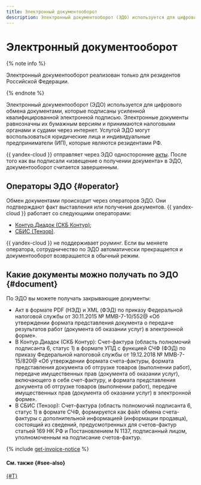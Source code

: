 ```yaml
---
title: Электронный документооборот
description: Электронный документооборот (ЭДО) используется для цифрового обмена документами, которые подписаны усиленной квалифицированной электронной подписью. Электронные документы равнозначны их бумажным версиям и принимаются налоговыми органами и судами через интернет. Услугой ЭДО могут воспользоваться юридические лица и индивидуальные предприниматели (ИП), которые являются резидентами РФ.
---
```


# Электронный документооборот

{% note info %}

Электронный документооборот реализован только для резидентов Российской Федерации.

{% endnote %}


Электронный документооборот (ЭДО) используется для цифрового обмена документами, которые подписаны усиленной квалифицированной электронной подписью. Электронные документы равнозначны их бумажным версиям и принимаются налоговыми органами и судами через интернет. Услугой ЭДО могут воспользоваться юридические лица и индивидуальные предприниматели (ИП), которые являются резидентами РФ.

{{ yandex-cloud }} отправляет через ЭДО односторонние [акты](./act.md). После того как вы подписали «извещение о получении документа» в ЭДО, документооборот считается завершенным.

## Операторы ЭДО {#operator}

Обмен документами происходит через операторов ЭДО. Они подтверждают факт выставления или получения документов. {{ yandex-cloud }} работает со следующими операторами:
* [Контур.Диадок (СКБ Контур)](https://www.diadoc.ru/);
* [СБИС (Тензор)](https://sbis.ru/).

{{ yandex-cloud }} не поддерживает роуминг. Если вы меняете оператора, сотрудничество по ЭДО автоматически прекращается и документооборот возвращается в обычный режим.

## Какие документы можно получать по ЭДО {#document}

По ЭДО вы можете получать закрывающие документы:

* Акт в формате PDF (НЭД) и XML (ФЭД) по приказу Федеральной налоговой службы от 30.11.2015 № ММВ-7-10/552@ «Об утверждении формата представления документа о передаче результатов работ (документа об оказании услуг) в электронной форме».
* В Контур.Диадок (СКБ Контур): Счет-фактура (область полномочий подписанта 6, статус 1) в формате УПД с функцией СЧФ (ФЭД) по приказу Федеральной налоговой службы от 19.12.2018 № ММВ-7-15/820@ «Об утверждении формата счета-фактуры, формата представления документа об отгрузке товаров (выполнении работ), передаче имущественных прав (документа об оказании услуг), включающего в себя счет-фактуру, и формата представления документа об отгрузке товаров (выполнении работ), передаче имущественных прав (документа об оказании услуг) в электронной форме».
* В СБИС (Тензор): Счет-фактура (область полномочий подписанта 6, статус 1) в формате СЧФ, формируется как файл обмена счета-фактуры с дополнительной информацией (информации продавца), состоящий из сведений, предусмотренных для счетов-фактур статьей 169 НК РФ и Постановлением N 1137, подписанный лицом, уполномоченным на подписание счетов-фактур.

{% include [get-invoice-notice](../../_includes/billing/get-invoice-notice.md) %}

#### См. также {#see-also}

[{#T}](../operations/edo.md)
